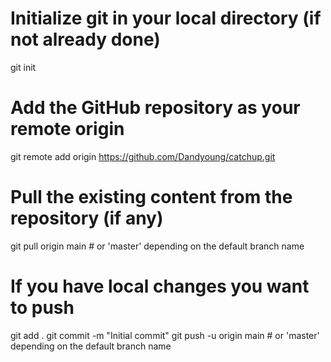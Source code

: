 # Initialize git in your local directory (if not already done)
git init

# Add the GitHub repository as your remote origin
git remote add origin https://github.com/Dandyoung/catchup.git

# Pull the existing content from the repository (if any)
git pull origin main  # or 'master' depending on the default branch name

# If you have local changes you want to push
git add .
git commit -m "Initial commit" 
git push -u origin main  # or 'master' depending on the default branch name